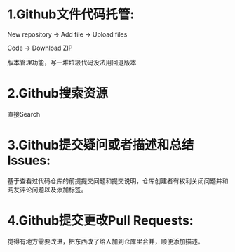 <!-- 
![](images/2023-03-14-23-58-56.png)
![](images/2023-03-14-23-59-27.png)
![](images/2023-03-14-23-59-33.png)
![](images/2023-03-14-23-59-40.png) 
-->

# 1.Github文件代码托管: 

New repository -> Add file -> Upload files 

Code -> Download ZIP

版本管理功能，写一堆垃圾代码没法用回退版本

# 2.Github搜索资源

直接Search

# 3.Github提交疑问或者描述和总结Issues:

基于查看过代码仓库的前提提交问题和提交说明，仓库创建者有权利关闭问题并和网友评论问题以及添加标签。

# 4.Github提交更改Pull Requests:

觉得有地方需要改进，把东西改了给人加到仓库里合并，顺便添加描述。

